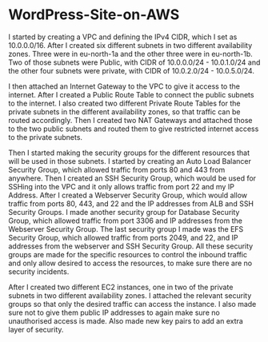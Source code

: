 # WordPress-Site-on-AWS
I started by creating a VPC and defining the IPv4 CIDR, which I set as 10.0.0.0/16. After I created six different subnets in two different availability zones. Three were in eu-north-1a and the other three were in eu-north-1b. Two of those subnets were Public, with CIDR of 10.0.0.0/24 - 10.0.1.0/24 and the other four subnets were private, with CIDR of 10.0.2.0/24 - 10.0.5.0/24.

I then attached an Internet Gateway to the VPC to give it access to the internet. After I created a Public Route Table to connect the public subnets to the internet. I also created two different Private Route Tables for the private subnets in the different availability zones, so that traffic can be routed accordingly. Then I created two NAT Gateways and attached those to the two public subnets and routed them to give restricted internet access to the private subnets.

Then I started making the security groups for the different resources that will be used in those subnets. I started by creating an Auto Load Balancer Security Group, which allowed traffic from ports 80 and 443 from anywhere. Then I created an SSH Security Group, which would be used for SSHing into the VPC and it only allows traffic from port 22 and my IP Address. After I created a Webserver Security Group, which would allow traffic from ports 80, 443, and 22 and the IP addresses from ALB and SSH Security Groups. I made another security group for Database Security Group, which allowed traffic from port 3306 and IP addresses from the Webserver Security Group. The last security group I made was the EFS Security Group, which allowed traffic from ports 2049, and 22, and IP addresses from the webserver and SSH Security Group. All these security groups are made for the specific resources to control the inbound traffic and only allow desired to access the resources, to make sure there are no security incidents.

After I created two different EC2 instances, one in two of the private subnets in two different availability zones. I attached the relevant security groups so that only the desired traffic can access the instance. I also made sure not to give them public IP addresses to again make sure no unauthorised access is made. Also made new key pairs to add an extra layer of security.
